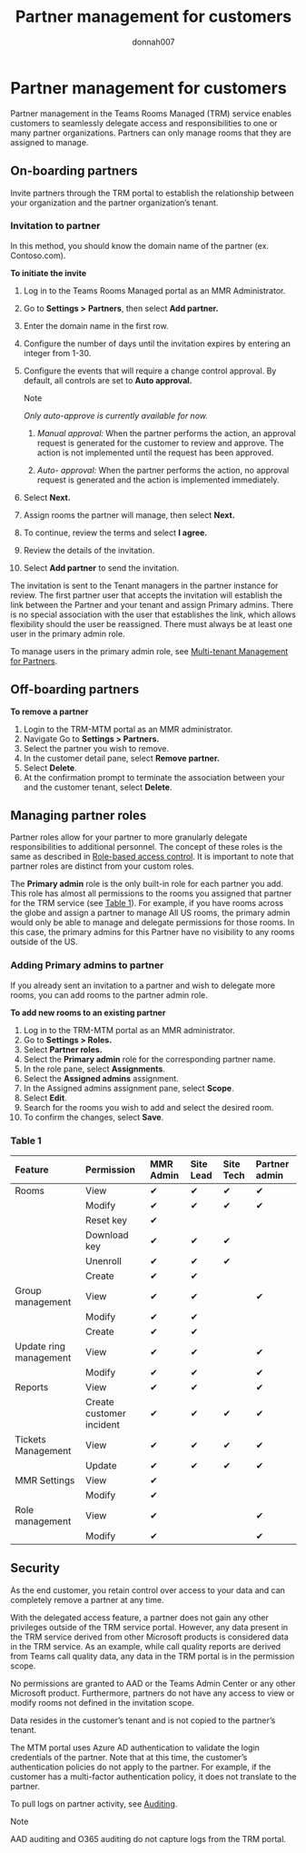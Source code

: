 ﻿---
title: Partner management for customers
author: donnah007
ms.author: v-donnahill
manager: serdars
ms.reviewer: dstrome 
ms.date: 06/09/22
ms.topic: article
ms.tgt.pltfrm: cloud
ms.service: msteams
audience: Admin
ms.collection: 
  - M365-collaboration
  - m365initiative-meetings
appliesto: 
  - Microsoft Teams
ms.localizationpriority: medium
search.appverid: MET150
description: partner management for customers.
f1keywords: 
---

# Partner management for customers


Partner management in the Teams Rooms Managed (TRM) service enables customers to seamlessly delegate access and responsibilities to one or many partner organizations. Partners can only manage rooms that they are assigned to manage. 

## On-boarding partners
   Invite partners through the TRM portal to establish the relationship between your organization and the partner organization’s tenant. 

### Invitation to partner

   In this method, you should know the domain name of the partner (ex. Contoso.com).

**To initiate the invite** 

1. Log in to the Teams Rooms Managed portal as an MMR Administrator.
1. Go to **Settings >** **Partners**, then select **Add partner.**
1. Enter the domain name in the first row.
1. Configure the number of days until the invitation expires by entering an integer from 1-30.
1. Configure the events that will require a change control approval. By default, all controls are set to **Auto approval.**

   > [!NOTE]
   > *Only auto-approve is currently available for now.*
   > 
   >  1.  *Manual approval:* When the partner performs the action, an approval request is generated for the customer to review and approve. The action is not implemented until the  request has been approved.
   >  
   >  1. *Auto- approval:* When the partner performs the action, no approval request is generated and the action is implemented immediately.
     
1. Select **Next.**
1. Assign rooms the partner will manage, then select **Next.**
1. To continue, review the terms and select **I agree.**
1. Review the details of the invitation.
1. Select **Add partner** to send the invitation.

The invitation is sent to the Tenant managers in the partner instance for review. The first partner user that accepts the invitation will establish the link between the Partner and your tenant and assign Primary admins. There is no special association with the user that establishes the link, which allows flexibility should the user be reassigned. There must always be at least one user in the primary admin role.

To manage users in the primary admin role, see [Multi-tenant Management for Partners](multi-tenant-management-partner.md).


## Off-boarding partners

**To remove a partner**

1. Login to the TRM-MTM portal as an MMR administrator.
1. Navigate Go to **Settings > Partners.**
1. Select the partner you wish to remove.
1. In the customer detail pane, select **Remove partner.**
1. Select **Delete**. 
1. At the confirmation prompt to terminate the association between your and the customer tenant, select **Delete**.

## Managing partner roles

Partner roles allow for your partner to more granularly delegate responsibilities to additional personnel. The concept of these roles is the same as described in [Role-based access control](microsoft-teams-rooms-premium-rbac.md). It is important to note that partner roles are distinct from your custom roles. 

The **Primary admin** role is the only built-in role for each partner you add. This role has almost all permissions to the rooms you assigned that partner for the TRM service (see [Table 1](#table-1)). For example, if you have rooms across the globe and assign a partner to manage All US rooms, the primary admin would only be able to manage and delegate permissions for those rooms. In this case, the primary admins for this Partner have no visibility to any rooms outside of the US. 

### Adding Primary admins to partner

If you already sent an invitation to a partner and wish to delegate more rooms, you can add rooms to the partner admin role.

**To add new rooms to an existing partner**

1. Log in to the TRM-MTM portal as an MMR administrator.
1. Go to **Settings > Roles.**
1. Select  **Partner roles.** 
1. Select the **Primary admin** role for the corresponding partner name.
1. In the role pane, select **Assignments**.
1. Select the **Assigned admins** assignment.
1. In the Assigned admins assignment pane, select **Scope**.
1. Select **Edit**.
1. Search for the rooms you wish to add and select the desired room.
1. To confirm the changes, select **Save**.




### Table 1

|Feature|Permission|**MMR Admin**|**Site Lead**|**Site Tech**|**Partner admin**|
| :- | :- | :- | :- | :- | :- |
|Rooms|View| &#10004;|&#10004;|&#10004;|&#10004;|
||Modify|&#10004;|&#10004;|&#10004;|&#10004;|
||Reset key|&#10004;||||
||Download key|&#10004;|&#10004;|&#10004;||
||Unenroll|&#10004;|&#10004;|&#10004;||
||Create |&#10004;|&#10004;|||
|Group management|View|&#10004;|&#10004;||&#10004;|
||Modify|&#10004;|&#10004;|||
||Create |&#10004;|&#10004;|||
|Update ring management|View|&#10004;|&#10004;||&#10004;|
||Modify|&#10004;|&#10004;||&#10004;|
|Reports|View|&#10004;|&#10004;||&#10004;|
||Create customer incident|&#10004;|&#10004;|&#10004;|&#10004;|
|Tickets Management|View|&#10004;|&#10004;|&#10004;|&#10004;|
||Update|&#10004;|&#10004;|&#10004;|&#10004;|
|MMR Settings|View|&#10004;||||
||Modify|&#10004;||||
|Role management|View |&#10004;|||&#10004;|
||Modify|&#10004;|||&#10004;|





## Security

As the end customer, you retain control over access to your data and can completely remove a partner at any time. 

With the delegated access feature, a partner does not gain any other privileges outside of the TRM service portal. However, any data present in the TRM service derived from other Microsoft products is considered data in the TRM service. As an example, while call quality reports are derived from Teams call quality data, any data in the TRM portal is in the permission scope. 

No permissions are granted to AAD or the Teams Admin Center or any other Microsoft product. Furthermore, partners do not have any access to view or modify rooms not defined in the invitation scope. 

Data resides in the customer’s tenant and is not copied to the partner’s tenant. 

The MTM portal uses Azure AD authentication to validate the login credentials of the partner. Note that at this time, the customer’s authentication policies do not apply to the partner. For example, if the customer has a multi-factor authentication policy, it does not translate to the partner. 

To pull logs on partner activity, see [Auditing](multi-tenant-auditing.md). 

> [!NOTE]
> AAD auditing and O365 auditing do not capture logs from the TRM portal. 
